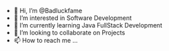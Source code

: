 - 👋 Hi, I’m @Badluckfame
- 👀 I’m interested in Software Development
- 🌱 I’m currently learning Java FullStack Development
- 💞️ I’m looking to collaborate on Projects
- 📫 How to reach me ...

<!---
Badluckfame/Badluckfame is a ✨ special ✨ repository because its `README.md` (this file) appears on your GitHub profile.
You can click the Preview link to take a look at your changes.
--->

